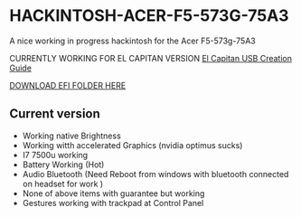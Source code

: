 # HACKINTOSH-ACER-F5-573G-75A3
A nice working in progress hackintosh for the Acer F5-573g-75A3

CURRENTLY WORKING FOR EL CAPITAN VERSION
[El Capitan USB Creation Guide](https://olarila.com/forum/viewtopic.php?f=37&t=5543&sid=fe6a7813968b51d94cffb962cc942d84)

[DOWNLOAD EFI FOLDER HERE](https://github.com/vinicioslc/HACKINTOSH-ACER-F5-573G-75A3/releases/download/1.0/ACER-F5-573g-75A3.zip)

## Current version

- Working native Brightness
- Working witth accelerated Graphics (nvidia optimus sucks)
- I7 7500u working 
- Battery Working (Hot)
- Audio Bluetooth (Need Reboot from windows with bluetooth connected on headset for work )
- None of above items with guarantee but working
- Gestures working with trackpad at Control Panel
